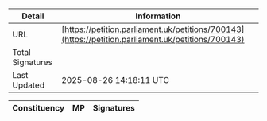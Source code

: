 # 

| Detail            | Information                                      |
|-------------------|--------------------------------------------------|
| URL               | [https://petition.parliament.uk/petitions/700143](https://petition.parliament.uk/petitions/700143)                  |
| Total Signatures   |                                 |
| Last Updated      | 2025-08-26 14:18:11 UTC                                    |

| Constituency      | MP             | Signatures |
|-------------------|----------------|-----------:|
